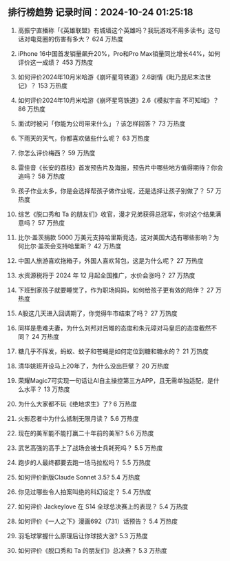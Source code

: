 
## 排行榜趋势 记录时间：2024-10-24 01:25:18
  
  1. 高振宁直播称「《英雄联盟》有城墙这个英雄吗？我玩游戏不用多读书」这句话对电竞圈的伤害有多大？ 624 万热度
    
  2. iPhone 16中国首发销量飙升20%，Pro和Pro Max销量同比增长44%，如何评价这一成绩？ 453 万热度
    
  3. 如何评价2024年10月米哈游《崩坏星穹铁道》2.6剧情《毗乃昆尼末法世记》？ 153 万热度
    
  4. 如何评价2024年10月米哈游《崩坏星穹铁道》2.6《模拟宇宙 不可知域》？ 86 万热度
    
  5. 面试时被问「你能为公司带来什么」？该怎样回答？ 73 万热度
    
  6. 下雨天的天气，你都喜欢做些什么呢？ 63 万热度
    
  7. 你怎么评价梅西？ 59 万热度
    
  8. 雷佳音《长安的荔枝》首发预告片及海报，预告片中哪些地方值得期待？你会追吗？ 58 万热度
    
  9. 孩子作业太多，你是会选择帮孩子做作业呢，还是选择让孩子别做了？ 57 万热度
    
  10. 综艺《脱口秀和 Ta 的朋友们》收官，漫才兄弟获得总冠军，你对这个结果满意吗？ 57 万热度
    
  11. 比尔·盖茨捐款 5000 万美元支持哈里斯竞选，这对美国大选有哪些影响？为何比尔·盖茨会支持哈里斯？ 42 万热度
    
  12. 中国人旅游喜欢拖箱子，外国人喜欢背包，这是为什么呢？ 27 万热度
    
  13. 水资源税将于 2024 年 12 月起全国推广，水价会涨吗？ 27 万热度
    
  14. 下班到家孩子就要睡觉了，作为职场妈妈，如何给孩子更有效的陪伴？ 27 万热度
    
  15. A股这几天进入回调期了，你觉得牛市结束了吗？ 27 万热度
    
  16. 同样是患难夫妻，为什么刘邦对吕雉的态度和朱元璋对马皇后的态度截然不同？ 24 万热度
    
  17. 糖几乎不挥发，蚂蚁、蚊子和苍蝇是如何定位到糖和糖水的？ 21 万热度
    
  18. 清华姚班开设马上20年了，为什么没出巨擘？ 20 万热度
    
  19. 荣耀Magic7可实现一句话让AI自主操控第三方APP，且无需单独适配，是什么水平？ 13 万热度
    
  20. 为什么大家都不玩《绝地求生》了? 6 万热度
    
  21. 火影忍者中为什么抵制无限月读？ 5.6 万热度
    
  22. 现在的美军能不能打赢二十年前的美军? 5.6 万热度
    
  23. 武艺高强的高手上了战场会被士兵耗死吗？ 5.5 万热度
    
  24. 跑步的人最终都要去跑一场马拉松吗？ 5.5 万热度
    
  25. 如何评价新版Claude Sonnet 3.5? 5.4 万热度
    
  26. 你见过哪些令人拍案叫绝的科幻设定？ 5.4 万热度
    
  27. 如何评价 Jackeylove 在 S14 全球总决赛上的表现？ 5.4 万热度
    
  28. 如何评价《一人之下》漫画692（731）话预告？ 5.4 万热度
    
  29. 羽毛球掌握什么原理后让你球技大涨? 5.3 万热度
    
  30. 如何评价《脱口秀和 Ta 的朋友们》总决赛？ 5.3 万热度
    